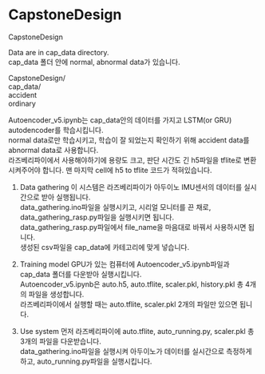 # CapstoneDesign
CapstoneDesign
  
Data are in cap_data directory.  
cap_data 폴더 안에 normal, abnormal data가 있습니다.  
  
CapstoneDesign/  
  cap_data/  
    accident  
    ordinary  
  
Autoencoder_v5.ipynb는 cap_data안의 데이터를 가지고 LSTM(or GRU) autodencoder를 학습시킵니다.  
normal data로만 학습시키고, 학습이 잘 되었는지 확인하기 위해 accident data를 abnormal data로 사용합니다.  
라즈베리파이에서 사용해야하기에 용량도 크고, 판단 시간도 긴 h5파일을 tflite로 변환시켜주어야 합니다. 맨 마지막 cell에 h5 to tflite 코드가 적혀있습니다.  
  
1. Data gathering
이 시스템은 라즈베리파이가 아두이노 IMU센서의 데이터를 실시간으로 받아 실행됩니다.  
data_gathering.ino파일을 실행시키고, 시리얼 모니터를 끈 채로, data_gathering_rasp.py파일을 실행시키면 됩니다.   
data_gathering_rasp.py파일에서 file_name을 마음대로 바꿔서 사용하시면 됩니다.  
생성된 csv파일을 cap_data에 카테고리에 맞게 넣습니다.  
  
  
2. Training model
GPU가 있는 컴퓨터에 Autoencoder_v5.ipynb파일과 cap_data 폴더를 다운받아 실행시킵니다.  
Autoencoder_v5.ipynb은 auto.h5, auto.tflite, scaler.pkl, history.pkl 총 4개의 파일을 생성합니다.  
라즈베리파이에서 실행할 때는 auto.tflite, scaler.pkl 2개의 파일만 있으면 됩니다.  

3. Use system
먼저 라즈베리파이에 auto.tflite, auto_running.py, scaler.pkl 총 3개의 파일을 다운받습니다.  
data_gathering.ino파일을 실행시켜 아두이노가 데이터를 실시간으로 측정하게 하고, auto_running.py파일을 실행시킵니다.


